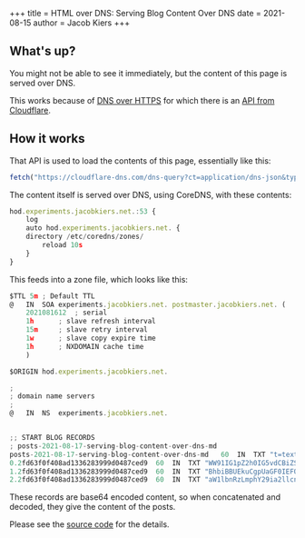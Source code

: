 +++
title = HTML over DNS: Serving Blog Content Over DNS
date = 2021-08-15
author = Jacob Kiers
+++

## What's up?

You might not be able to see it immediately, but the content of this page is served over DNS.

This works because of [DNS over HTTPS] for which there is an [API from Cloudflare].

## How it works

That API is used to load the contents of this page, essentially like this:

```js
fetch("https://cloudflare-dns.com/dns-query?ct=application/dns-json&type=TXT&name=post.hod.experiments.jacobkiers.net");
```

The content itself is served over DNS, using CoreDNS, with these contents:

```js
hod.experiments.jacobkiers.net.:53 {
    log
    auto hod.experiments.jacobkiers.net. {
	directory /etc/coredns/zones/
        reload 10s
    }
}
```

This feeds into a zone file, which looks like this:

```js
$TTL 5m	; Default TTL
@	IN	SOA	experiments.jacobkiers.net.	postmaster.jacobkiers.net. (
	2021081612	; serial
	1h		; slave refresh interval
	15m		; slave retry interval
	1w		; slave copy expire time
	1h		; NXDOMAIN cache time
	)

$ORIGIN hod.experiments.jacobkiers.net.

;
; domain name servers
;
@	IN	NS  experiments.jacobkiers.net.


;; START BLOG RECORDS
; posts-2021-08-17-serving-blog-content-over-dns-md
posts-2021-08-17-serving-blog-content-over-dns-md	60	IN	TXT	"t=text/markdown;c=3;h=2fd63f0f408ad1336283999d0487ced9;m=eyJ0aXRsZSI6IlNlcnZpbmcgYmxvZyBjb250ZW50IG92ZXIgRE5TIiwiZGF0ZSI6IjIwMjEtMDgtMTUiLCJhdXRob3IiOiJKYWNvYiBLaWVycyJ9"
0.2fd63f0f408ad1336283999d0487ced9	60	IN	TXT	"WW91IG1pZ2h0IG5vdCBiZSBhYmxlIHRvIHNlZSBpdCBpbW1lZGlhdGVseSwgYnV0IHRoZSBjb250ZW50IG9mIHRoaXMgcGFnZSBpcyB2ZXJ2ZWQgb3ZlciBETlMuCgpUaGlzIHdvcmtzIGJlY2F1c2Ugb2YgdGhlIG5ldyBETlMtb3Zlci1IVFRQIHN1cHBvcnQsIHdoaWNoLCBhdCBsZWFzdCBhdCBDbG91ZGZsYXJlLCBhbHNvIGhhcy"
1.2fd63f0f408ad1336283999d0487ced9	60	IN	TXT	"BhbiBBUEkuCgpUaGF0IEFQSSBpcyB1c2VkIHRvIGxvYWQgdGhlIGNvbnRlbnRzIG9mIHRoaXMgcGFnZSwgZXNzZW50aWFsbHkgbGlrZSB0aGlzOgoKYGBganMKZmV0Y2goImh0dHBzOi8vY2xvdWRmbGFyZS1kbnMuY29tL2Rucy1xdWVyeT9jdD1hcHBsaWNhdGlvbi9kbnMtanNvbiZ0eXBlPVRYVCZuYW1lPXBvc3QuaG9kLmV4cGVy"
2.2fd63f0f408ad1336283999d0487ced9	60	IN	TXT	"aW1lbnRzLmphY29ia2llcnMubmV0Iik7CmBgYAoKUGxlYXNlIHNlZSB0aGUgW3NvdXJjZSBjb2RlXSBmb3IgdGhlIGRldGFpbHMgb2YgaG93IGl0IHdvcmtzLgoKW3NvdXJjZSBjb2RlXTogaHR0cHM6Ly9naXRodWIuY29tL2phY29ia2llcnMvaHRtbC1vdmVyLWRucwo="
```

These records are base64 encoded content, so when concatenated and decoded, they give the content of the posts.

Please see the [source code] for the details.

[source code]: https://github.com/jacobkiers/html-over-dns "Yes, the title is a pun..."
[DNS over HTTPS]: https://en.wikipedia.org/wiki/DNS_over_HTTPS
[API from Cloudflare]: https://developers.cloudflare.com/1.1.1.1/dns-over-https/json-format